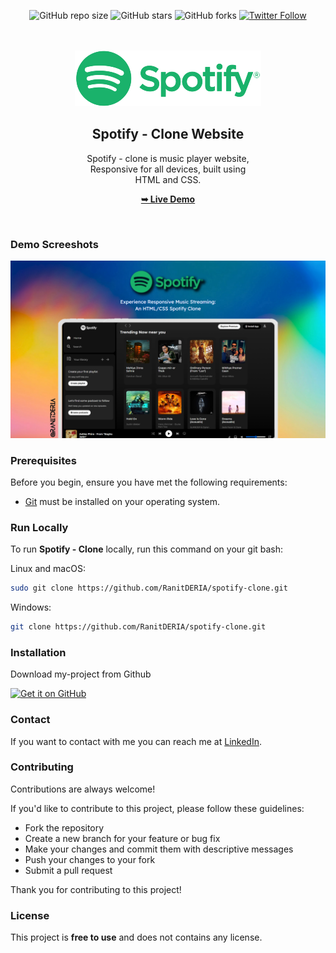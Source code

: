 <div align="center">
  
  ![GitHub repo size](https://img.shields.io/badge/repo_size-2_MB-gold)
  ![GitHub stars](https://img.shields.io/github/stars/ranitderia/spotify-clone?style=social)
  ![GitHub forks](https://img.shields.io/github/forks/ranitderia/spotify-clone?style=social)
[![Twitter Follow](https://img.shields.io/twitter/follow/DeriaRanit?style=social)](https://twitter.com/intent/follow?screen_name=DeriaRAnit)

  <br />
  <br />
  
  <img src="./readme-images/project-logo1.png" />

  <h2 align="center">Spotify - Clone Website</h2>

  Spotify - clone is music player website, <br />Responsive for all devices, built using <br />HTML and CSS.

  <a href="https://ranitderia.github.io/spotify-clone/"><strong>➥ Live Demo</strong></a>

</div>

<br />

### Demo Screeshots

![Vroom Desktop Demo](./readme-images/desktop.png "Desktop Demo")

### Prerequisites

Before you begin, ensure you have met the following requirements:

* [Git](https://git-scm.com/downloads "Download Git") must be installed on your operating system.

### Run Locally

To run **Spotify - Clone** locally, run this command on your git bash:

Linux and macOS:

```bash
sudo git clone https://github.com/RanitDERIA/spotify-clone.git
```

Windows:

```bash
git clone https://github.com/RanitDERIA/spotify-clone.git
```
### Installation

Download my-project from Github

[<img src="https://github.com/machiav3lli/oandbackupx/blob/034b226cea5c1b30eb4f6a6f313e4dadcbb0ece4/badge_github.png" alt="Get it on GitHub" height="80">](https://github.com/RanitDERIA/spotify-clone)

### Contact

If you want to contact with me you can reach me at [LinkedIn](https://www.linkedin.com/in/ranit-deria-916864257/).

### Contributing

Contributions are always welcome!

If you'd like to contribute to this project, please follow these guidelines:

- Fork the repository
- Create a new branch for your feature or bug fix
- Make your changes and commit them with descriptive messages
- Push your changes to your fork
- Submit a pull request

Thank you for contributing to this project!

### License

This project is **free to use** and does not contains any license.
